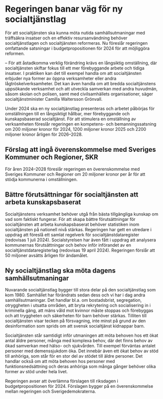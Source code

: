 # Regeringen banar väg för ny socialtjänstlag

För att socialtjänsten ska kunna möta nutida samhällsutmaningar med träffsäkra insatser och en effektiv resursanvändning behöver socialtjänstlagen och socialtjänsten reformeras. Nu föreslår regeringen omfattande satsningar i budgetpropositionen för 2024 för att möjliggöra reformen.

– För att åstadkomma verklig förändring krävs en långsiktig omställning, där socialtjänsten skiftar fokus till ett mer förebyggande arbete och tidiga insatser. I praktiken kan det till exempel handla om att socialtjänsten erbjuder nya former av öppna verksamheter eller andra lågtröskelverksamheter. Det kan även handla om att bredda socialtjänstens uppsökande verksamhet och att utveckla samverkan med andra huvudmän, såsom skolan och polisen, samt med civilsamhällets organisationer, säger socialtjänstminister Camilla Waltersson Grönvall.

Under 2024 ska en ny socialtjänstlag presenteras och arbetet påbörjas för omställningen till en långsiktigt hållbar, mer förebyggande och kunskapsbaserad socialtjänst. För att stimulera en omställning av verksamheten föreslår regeringen en kompetens- och bemanningssatsning om 200 miljoner kronor för 2024, 1200 miljoner kronor 2025 och 2200 miljoner kronor årligen för 2026–2028.

## Förslag att ingå överenskommelse med Sveriges Kommuner och Regioner, SKR

För åren 2024–2028 föreslår regeringen en överenskommelse med Sveriges Kommuner och Regioner om 20 miljoner kronor per år för att stödja kommunerna i omställningen.

## Bättre förutsättningar för socialtjänsten att arbeta kunskapsbaserat

Socialtjänstens verksamhet behöver utgå från bästa tillgängliga kunskap om vad som faktiskt fungerar. För att skapa bättre förutsättningar för socialtjänsten att arbeta kunskapsbaserat behöver statistiken inom socialtjänsten på nationell nivå stärkas. Regeringen har gett en utredare i uppdrag att föreslå ett samlat regelverk för socialtjänstdataregister (redovisas 1 juli 2024). Socialstyrelsen har även fått i uppdrag att analysera kommunernas förutsättningar och behov inför införandet av en socialtjänstdataregisterlag (redovisas 19 april 2024). Regeringen förslår att 50 miljoner avsätts årligen för ändamålet.

## Ny socialtjänstlag ska möta dagens samhällsutmaningar

Nuvarande socialtjänstlag bygger till stora delar på den socialtjänstlag som kom 1980. Samhället har förändrats sedan dess och vi har i dag andra samhällsutmaningar. Det handlar bl.a. om bostadsbrist, segregation, otryggheten i utsatta områden, att bryta rekrytering och socialisering in i kriminella gäng, att mäns våld mot kvinnor måste stoppas och förebyggas och att tryggheten och säkerheten för barn behöver stärkas. Tilliten till socialtjänsten visar tecken på försvagning, inte minst på grund av den desinformation som sprids om att svensk socialtjänst kidnappar barn.

Socialtjänsten står samtidigt inför utmaningen att möta behoven hos ett ökat antal äldre personer, många med komplexa behov, där det finns behov av ökad samverkan med hälso- och sjukvården. Till exempel förväntas antalet personer med demenssjukdom öka. Det innebär även ett ökat behov av stöd till anhöriga, som står för en stor del av stödet till äldre personer. Det handlar också om att möta behoven hos personer med funktionsnedsättning och deras anhöriga som många gånger behöver olika former av stöd under hela livet.

Regeringen avser att överlämna förslagen till riksdagen i budgetpropositionen för 2024. Förslagen bygger på en överenskommelse mellan regeringen och Sverigedemokraterna.
